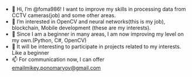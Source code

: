 - 👋 Hi, I’m @foma986! I want to improve my skills in processing data from CCTV cameras(job) and some other areas.
- 👀 I’m interested in OpenCV and neural networks(this is my job), blockchain, Mobile development (these are my interests).
- 🌱 Since I am a beginner in many areas, I am now improving my level on my own.(Python, C#, OpenCV)
- 💞️ It will be interesting to participate in projects related to my interests. Like a beginner
- 📫 For communication now, I can  offer emailmikey.ponomaryov@gmail.com

<!---
foma986/foma986 is a ✨ special ✨ repository because its `README.md` (this file) appears on your GitHub profile.
You can click the Preview link to take a look at your changes.
--->
